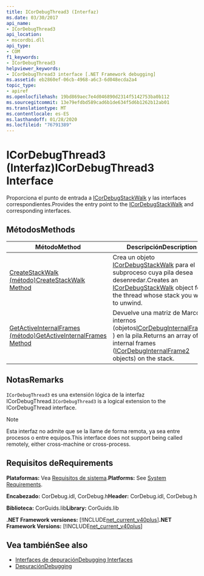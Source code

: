 ```yaml
---
title: ICorDebugThread3 (Interfaz)
ms.date: 03/30/2017
api_name:
- ICorDebugThread3
api_location:
- mscordbi.dll
api_type:
- COM
f1_keywords:
- ICorDebugThread3
helpviewer_keywords:
- ICorDebugThread3 interface [.NET Framework debugging]
ms.assetid: eb2860ef-06cb-4968-a6c3-6d048ecda2a4
topic_type:
- apiref
ms.openlocfilehash: 19bd869aec7e4d046890d2314f5142753ba0b112
ms.sourcegitcommit: 13e79efdbd589cad6b1de634f5d6b1262b12ab01
ms.translationtype: MT
ms.contentlocale: es-ES
ms.lasthandoff: 01/28/2020
ms.locfileid: "76791389"
---
```

# <a name="icordebugthread3-interface"></a><span data-ttu-id="3321b-102">ICorDebugThread3 (Interfaz)</span><span class="sxs-lookup"><span data-stu-id="3321b-102">ICorDebugThread3 Interface</span></span>
<span data-ttu-id="3321b-103">Proporciona el punto de entrada a [ICorDebugStackWalk](icordebugstackwalk-interface.md) y las interfaces correspondientes.</span><span class="sxs-lookup"><span data-stu-id="3321b-103">Provides the entry point to the [ICorDebugStackWalk](icordebugstackwalk-interface.md) and corresponding interfaces.</span></span>  
  
## <a name="methods"></a><span data-ttu-id="3321b-104">Métodos</span><span class="sxs-lookup"><span data-stu-id="3321b-104">Methods</span></span>  
  
|<span data-ttu-id="3321b-105">Método</span><span class="sxs-lookup"><span data-stu-id="3321b-105">Method</span></span>|<span data-ttu-id="3321b-106">Descripción</span><span class="sxs-lookup"><span data-stu-id="3321b-106">Description</span></span>|  
|------------|-----------------|  
|[<span data-ttu-id="3321b-107">CreateStackWalk (método)</span><span class="sxs-lookup"><span data-stu-id="3321b-107">CreateStackWalk Method</span></span>](icordebugthread3-createstackwalk-method.md)|<span data-ttu-id="3321b-108">Crea un objeto [ICorDebugStackWalk](icordebugstackwalk-interface.md) para el subproceso cuya pila desea desenredar.</span><span class="sxs-lookup"><span data-stu-id="3321b-108">Creates an [ICorDebugStackWalk](icordebugstackwalk-interface.md) object for the thread whose stack you want to unwind.</span></span>|  
|[<span data-ttu-id="3321b-109">GetActiveInternalFrames (método)</span><span class="sxs-lookup"><span data-stu-id="3321b-109">GetActiveInternalFrames Method</span></span>](icordebugthread3-getactiveinternalframes-method.md)|<span data-ttu-id="3321b-110">Devuelve una matriz de Marcos internos (objetos[ICorDebugInternalFrame2](icordebuginternalframe2-interface.md) ) en la pila.</span><span class="sxs-lookup"><span data-stu-id="3321b-110">Returns an array of internal frames ([ICorDebugInternalFrame2](icordebuginternalframe2-interface.md) objects) on the stack.</span></span>|  
  
## <a name="remarks"></a><span data-ttu-id="3321b-111">Notas</span><span class="sxs-lookup"><span data-stu-id="3321b-111">Remarks</span></span>  
 <span data-ttu-id="3321b-112">`ICorDebugThread3` es una extensión lógica de la interfaz ICorDebugThread.</span><span class="sxs-lookup"><span data-stu-id="3321b-112">`ICorDebugThread3` is a logical extension to the ICorDebugThread interface.</span></span>  
  
> [!NOTE]
> <span data-ttu-id="3321b-113">Esta interfaz no admite que se la llame de forma remota, ya sea entre procesos o entre equipos.</span><span class="sxs-lookup"><span data-stu-id="3321b-113">This interface does not support being called remotely, either cross-machine or cross-process.</span></span>  
  
## <a name="requirements"></a><span data-ttu-id="3321b-114">Requisitos de</span><span class="sxs-lookup"><span data-stu-id="3321b-114">Requirements</span></span>  
 <span data-ttu-id="3321b-115">**Plataformas:** Vea [Requisitos de sistema](../../../../docs/framework/get-started/system-requirements.md).</span><span class="sxs-lookup"><span data-stu-id="3321b-115">**Platforms:** See [System Requirements](../../../../docs/framework/get-started/system-requirements.md).</span></span>  
  
 <span data-ttu-id="3321b-116">**Encabezado:** CorDebug.idl, CorDebug.h</span><span class="sxs-lookup"><span data-stu-id="3321b-116">**Header:** CorDebug.idl, CorDebug.h</span></span>  
  
 <span data-ttu-id="3321b-117">**Biblioteca:** CorGuids.lib</span><span class="sxs-lookup"><span data-stu-id="3321b-117">**Library:** CorGuids.lib</span></span>  
  
 <span data-ttu-id="3321b-118">**.NET Framework versiones:** [!INCLUDE[net_current_v40plus](../../../../includes/net-current-v40plus-md.md)]</span><span class="sxs-lookup"><span data-stu-id="3321b-118">**.NET Framework Versions:** [!INCLUDE[net_current_v40plus](../../../../includes/net-current-v40plus-md.md)]</span></span>  
  
## <a name="see-also"></a><span data-ttu-id="3321b-119">Vea también</span><span class="sxs-lookup"><span data-stu-id="3321b-119">See also</span></span>

- [<span data-ttu-id="3321b-120">Interfaces de depuración</span><span class="sxs-lookup"><span data-stu-id="3321b-120">Debugging Interfaces</span></span>](debugging-interfaces.md)
- [<span data-ttu-id="3321b-121">Depuración</span><span class="sxs-lookup"><span data-stu-id="3321b-121">Debugging</span></span>](index.md)
